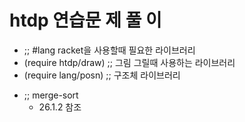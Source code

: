 # htdp 연습문 제 풀 이


+ ;; #lang racket을 사용할때 필요한 라이브러리
+ (require htdp/draw) ;; 그림 그릴때 사용하는 라이브러리
+ (require lang/posn) ;; 구조체 라이브러리

* ;; merge-sort 
    * 26.1.2 참조